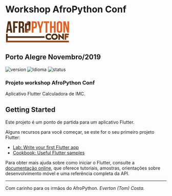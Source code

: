 # Workshop AfroPython Conf 

![Homic](/lib/assets/afropythonconf_logo.png)

## Porto Alegre Novembro/2019

![version][version-badge] ![Idioma][idioma] ![status][status-emprogresso]

### Projeto workshop AfroPython Conf

Aplicativo Flutter Calculadora de IMC.

## Getting Started

Este projeto é um ponto de partida para um aplicativo Flutter.

Alguns recursos para você começar, se este for o seu primeiro projeto Flutter:

- [Lab: Write your first Flutter app](https://flutter.dev/docs/get-started/codelab)
- [Cookbook: Useful Flutter samples](https://flutter.dev/docs/cookbook)

Para obter mais ajuda sobre como iniciar o Flutter, consulte a
[documentação online](https://flutter.dev/docs), que oferece tutoriais, amostras, orientações sobre desenvolvimento móvel e uma referência completa da API.

------------------------------------------
Com carinho para os irmãos do AfroPython.
*Everton (Tom) Costa.*

[CHANGELOG]: ./CHANGELOG.md
[version-badge]: https://img.shields.io/badge/version-1.0.0-blue.svg
[license-badge]: https://img.shields.io/badge/license-MIT-blue.svg
[status-emprogresso]: https://img.shields.io/badge/status-Em%20progresso-blueviolet
[idioma]: https://img.shields.io/badge/idioma-Portugu%C3%AAs-800060
